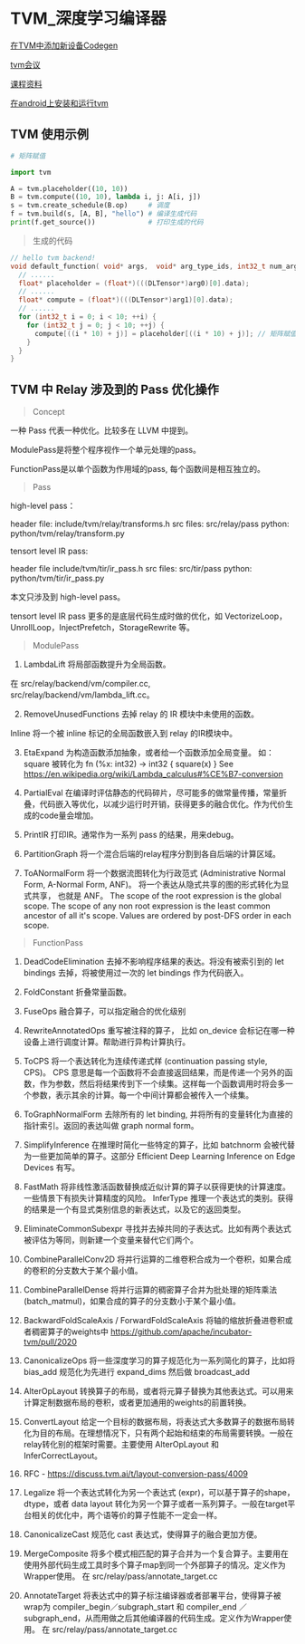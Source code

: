 # TVM_深度学习编译器

[在TVM中添加新设备Codegen](https://zhuanlan.zhihu.com/p/108071133)

[tvm会议](//sampl.cs.washington.edu/tvmconf/)

[课程资料](https://github.com/Ewenwan/d2l-tvm)

[在android上安装和运行tvm ](https://www.dazhuanlan.com/2020/03/07/5e6379972ef57/)

## TVM 使用示例
```python
# 矩阵赋值

import tvm

A = tvm.placeholder((10, 10))
B = tvm.compute((10, 10), lambda i, j: A[i, j])
s = tvm.create_schedule(B.op)     # 调度
f = tvm.build(s, [A, B], "hello") # 编译生成代码
print(f.get_source())             # 打印生成的代码
```
> 生成的代码
```c
// hello tvm backend!
void default_function( void* args,  void* arg_type_ids, int32_t num_args,  void* out_ret_value,  void* out_ret_tcode) {
  // ......
  float* placeholder = (float*)(((DLTensor*)arg0)[0].data);
  // ......
  float* compute = (float*)(((DLTensor*)arg1)[0].data);
  // ......
  for (int32_t i = 0; i < 10; ++i) {
    for (int32_t j = 0; j < 10; ++j) {
      compute[((i * 10) + j)] = placeholder[((i * 10) + j)]; // 矩阵赋值
    }
  }
}

```

## TVM 中 Relay 涉及到的 Pass 优化操作

> Concept

一种 Pass 代表一种优化。比较多在 LLVM 中提到。

ModulePass是将整个程序视作一个单元处理的pass。

FunctionPass是以单个函数为作用域的pass, 每个函数间是相互独立的。

> Pass 

high-level pass：

header file: include/tvm/relay/transforms.h 
src files: src/relay/pass 
python: python/tvm/relay/transform.py

tensort level IR pass:  

header file include/tvm/tir/ir_pass.h 
src files: src/tir/pass python: python/tvm/tir/ir_pass.py

本文只涉及到 high-level pass。

tensort level IR pass 更多的是底层代码生成时做的优化，如 VectorizeLoop，UnrollLoop，InjectPrefetch，StorageRewrite 等。


> ModulePass

1. LambdaLift 将局部函数提升为全局函数。 

在 src/relay/backend/vm/compiler.cc, src/relay/backend/vm/lambda_lift.cc。 

2. RemoveUnusedFunctions 去掉 relay 的 IR 模块中未使用的函数。  

Inline 将一个被 inline 标记的全局函数嵌入到 relay 的IR模块中。 

3. EtaExpand 为构造函数添加抽象，或者给一个函数添加全局变量。
如： square 被转化为 fn (%x:  int32) -> int32 { square(x) }  See https://en.wikipedia.org/wiki/Lambda_calculus#%CE%B7-conversion  

4. PartialEval 在编译时评估静态的代码碎片，尽可能多的做常量传播，常量折叠，代码嵌入等优化，以减少运行时开销，获得更多的融合优化。作为代价生成的code量会增加。 

5. PrintIR 打印IR。通常作为一系列 pass 的结果，用来debug。 

6. PartitionGraph 将一个混合后端的relay程序分割到各自后端的计算区域。  

7.  ToANormalForm 将一个数据流图转化为行政范式 (Administrative Normal Form, A-Normal Form, ANF)。 将一个表达从隐式共享的图的形式转化为显式共享， 也就是 ANF。 The scope of the root expression is the global scope. The scope of any non root expression is the least common ancestor of all it's scope. Values are ordered by post-DFS order in each scope.


> FunctionPass

1. DeadCodeElimination 去掉不影响程序结果的表达。将没有被索引到的 let bindings 去掉，将被使用过一次的 let bindings 作为代码嵌入。 

2. FoldConstant 折叠常量函数。 

3. FuseOps 融合算子，可以指定融合的优化级别  

4. RewriteAnnotatedOps 重写被注释的算子， 比如 on_device 会标记在哪一种设备上进行调度计算。帮助进行异构计算执行。  

5. ToCPS 将一个表达转化为连续传递式样 (continuation passing style, CPS)。 CPS 意思是每一个函数将不会直接返回结果，而是传递一个另外的函数，作为参数，然后将结果传到下一个续集。这样每一个函数调用时将会多一个参数，表示其余的计算。每一个中间计算都会被传入一个续集。  

6. ToGraphNormalForm 去除所有的 let binding, 并将所有的变量转化为直接的指针索引。返回的表达叫做 graph normal form。  

7. SimplifyInference 在推理时简化一些特定的算子，比如 batchnorm 会被代替为一些更加简单的算子。这部分 Efficient Deep Learning Inference on Edge Devices 有写。  

8. FastMath 将非线性激活函数替换成近似计算的算子以获得更快的计算速度。一些情景下有损失计算精度的风险。  InferType 推理一个表达式的类别。获得的结果是一个有显式类别信息的新表达式，以及它的返回类型。

9. EliminateCommonSubexpr 寻找并去掉共同的子表达式。比如有两个表达式被评估为等同，则新建一个变量来替代它们两个。  

10. CombineParallelConv2D     将并行运算的二维卷积合成为一个卷积，如果合成的卷积的分支数大于某个最小值。  

11. CombineParallelDense     将并行运算的稠密算子合并为批处理的矩阵乘法 (batch_matmul)，如果合成的算子的分支数小于某个最小值。  

12. BackwardFoldScaleAxis / ForwardFoldScaleAxis     将轴的缩放折叠进卷积或者稠密算子的weights中 https://github.com/apache/incubator-tvm/pull/2020  

13. CanonicalizeOps 将一些深度学习的算子规范化为一系列简化的算子，比如将 bias_add 规范化为先进行 expand_dims 然后做 broadcast_add 

14. AlterOpLayout 转换算子的布局，或者将元算子替换为其他表达式。可以用来计算定制数据布局的卷积，或者更加通用的weights的前置转换。 

15. ConvertLayout 给定一个目标的数据布局，将表达式大多数算子的数据布局转化为目的布局。在理想情况下，只有两个起始和结束的布局需要转换。一般在relay转化别的框架时需要。主要使用 AlterOpLayout 和 InferCorrectLayout。 

16. RFC - https://discuss.tvm.ai/t/layout-conversion-pass/4009  

17. Legalize 将一个表达式转化为另一个表达式 (expr)，可以基于算子的shape，dtype，或者 data layout 转化为另一个算子或者一系列算子。一般在target平台相关的优化中，两个语等价的算子性能不一定会一样。  

18. CanonicalizeCast 规范化 cast 表达式，使得算子的融合更加方便。 

19. MergeComposite 将多个模式相匹配的算子合并为一个复合算子。主要用在使用外部代码生成工具时多个算子map到同一个外部算子的情况。定义作为Wrapper使用。 在 src/relay/pass/annotate_target.cc 

12. AnnotateTarget 将表达式中的算子标注编译器或者部署平台，使得算子被wrap为 compiler_begin／subgraph_start 和 compiler_end ／subgraph_end，从而用做之后其他编译器的代码生成。定义作为Wrapper使用。 在 src/relay/pass/annotate_target.cc



